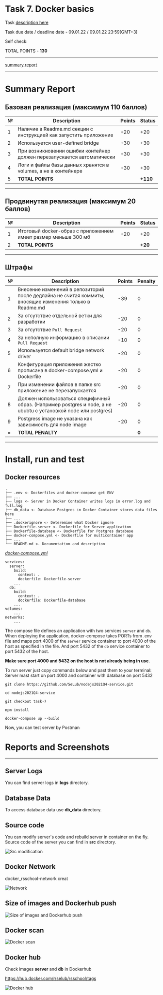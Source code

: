 # __Task 7. Docker basics__

Task [description here](https://github.com/rolling-scopes-school/basic-nodejs-course/blob/master/descriptions/docker-basics.md)

Task due date / deadline date - 09.01.22 / 09.01.22 23:59(GMT+3)

Self check:
 
 TOTAL POINTS - **130**

-----------

[summary report](#summary-report)

------------

# __Summary Report__


## Базовая реализация (максимум **110 баллов**)

№ | Description | Points | Status 
--|-------------|--------|-------
1 | Наличие в Readme.md секции с инструкцией как запустить приложение | +20 | +20
2 | Используется user-defined bridge | +30 | +30
3 | При возникновении ошибки контейнер должен перезапускается автоматически | +30 | +30
4 | Логи и файлы базы данных хранятся в volumes, а не в контейнере | +30 | +30
5 | **TOTAL POINTS** |   | **+110**

-----

## Продвинутая реализация (максимум **20 баллов**)

№ | Description | Points | Status 
--|-------------|--------|-------
1 | Итоговый docker-образ с приложением имеет размер меньше 300 мб |   +20  |   +20
2 | **TOTAL POINTS** |   | **+20**

-----

## Штрафы

№ | Description | Points | Penalty 
--|-------------|--------|--------
1 | Внесение изменений в репозиторий после дедлайна не считая коммиты, вносящие изменения только в Readme.md | -39 | 0
2 | За отсутствие отдельной ветки для разработки | -20 | 0
3 | За отсутствие `Pull Request` | -20 | 0
4 | За неполную информацию в описании `Pull Request` | -10 | 0
5 | Используется default bridge network driver | -20 | 0
6 | Конфигурация приложения жестко прописана в docker-compose.yml и Dockerfile | -20 | 0
7 | При изменении файлов в папке src приложение не перезапускается | -20 | 0
8 | Должен использоваться специфичный образ. (Например postgres и node, а не ububtu с установкой node или postgres) | -20 | 0
9 | Postgress image не указана как зависимость для node image | -20 | 0
= | **TOTAL PENALTY** |   | **0**

-----

# Install, run and test

## Docker resources

```
.
├── .env <- Dockerfiles and docker-compose get ENV
├── ...
├── logs <- Server in Docker Container writes logs in error.log and full.log
├── db_data <- Database Postgres in Docker Container stores data files here
├── ...
├── .dockerignore <- Deteremine what Docker ignore
├── Dockerfile-server <- Dockerfile for Server application
├── Dockerfile-database <- Dockerfile for Postgres database
├── docker-compose.yml <- Dockerfile for multicontainer app
├── ...
└── README.md <- Documentation and description
```

[_docker-compose.yml_](docker-compose.yml)
```
services:
  server:
    build:
      context: .
      dockerfile: Dockerfile-server
    ...
  db:
    build:
      context: .
      dockerfile: Dockerfile-database
    ...
volumes:
    ...
networks:
    ...
```
The compose file defines an application with two services `server` and `db`.
When deploying the application, docker-compose takes PORTs from .env file and maps port 4000 of the `server` service container to port 4000 of the host as specified in the file. And port 5432 of the `db` service container to port 5432 of the host.

__Make sure port 4000 and 5432 on the host is not already being in use.__

To run server just copy commands below and past them to your terminal: 
Server mast start on port 4000 and container with database on port 5432

```
git clone https://github.com/SeLub/nodejs2021Q4-service.git

cd nodejs2021Q4-service

git checkout task-7

npm install

docker-compose up --build

```

Now, you can test server by Postman

# Reports and Screenshots 

------------

## Server Logs

You can find server logs in __logs__ directory. 

## Database Data

To access database data use __db_data__ directory.

## Source code

You can modify server`s code and rebuild server in container on the fly.
Source code of the server you can find in __src__ directory. 

![Src modification](Error.gif)

## Docker Network

docker_rsschool-network creat

![Network](d_network.png)

## Size of images and Dockerhub push

![Size of images and Dockerhub push](d_size_hub.png)

## Docker scan

![Docker scan](d_dockerscan.png)

## Docker hub

Check images __server__ and __db__ in Dockerhub

https://hub.docker.com/r/selub/rsschool/tags

![Docker hub](dockerhub.png)

